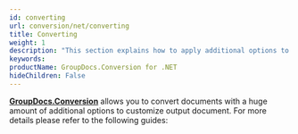 ```yaml
---
id: converting
url: conversion/net/converting
title: Converting
weight: 1
description: "This section explains how to apply additional options to customize output document when converting documents with GroupDocs.Conversion for .NET"
keywords: 
productName: GroupDocs.Conversion for .NET
hideChildren: False
---
```

[**GroupDocs.Conversion**](https://products.groupdocs.com/conversion/net) allows you to convert documents with a huge amount of additional options to customize output document. For more details please refer to the following guides:
